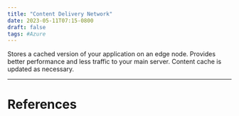 ```yaml
---
title: "Content Delivery Network"
date: 2023-05-11T07:15-0800
draft: false
tags: #Azure
---
```


Stores a cached version of your application on an edge node. Provides better performance and less traffic to your main server. Content cache is updated as necessary.

---
# References
